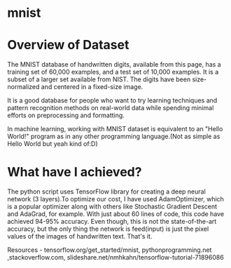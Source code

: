 # mnist

# Overview of Dataset

The MNIST database of handwritten digits, available from this page, has a training set of 60,000 examples, and a test set of 10,000 examples. It is a subset of a larger set available from NIST. The digits have been size-normalized and centered in a fixed-size image.

It is a good database for people who want to try learning techniques and pattern recognition methods on real-world data while spending minimal efforts on preprocessing and formatting.

In machine learning, working with MNIST dataset is equivalent to an "Hello World!" program as in any other programming language.(Not as simple as Hello World but yeah kind of:D)

# What have I achieved?

The python script uses TensorFlow library for creating a deep neural network (3 layers).To optimize our cost, I have  used AdamOptimizer, which is a popular optimizer along with others like Stochastic Gradient Descent and AdaGrad, for example. With just about 60 lines of code, this code have achieved 94-95% accuracy. Even though, this is not the state-of-the-art accuracy, but the only thing the network is feed(input) is just the pixel values of the images of handwritten text. That's it.

Resources - tensorflow.org/get_started/mnist, pythonprogramming.net ,stackoverflow.com, slideshare.net/nmhkahn/tensorflow-tutorial-71896086
